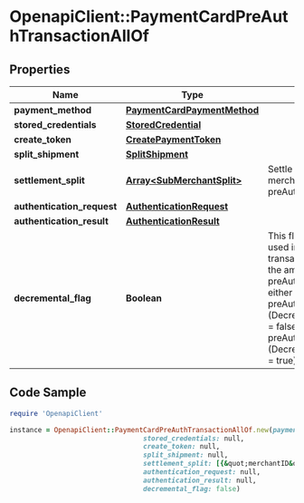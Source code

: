 # OpenapiClient::PaymentCardPreAuthTransactionAllOf

## Properties

Name | Type | Description | Notes
------------ | ------------- | ------------- | -------------
**payment_method** | [**PaymentCardPaymentMethod**](PaymentCardPaymentMethod.md) |  | 
**stored_credentials** | [**StoredCredential**](StoredCredential.md) |  | [optional] 
**create_token** | [**CreatePaymentToken**](CreatePaymentToken.md) |  | [optional] 
**split_shipment** | [**SplitShipment**](SplitShipment.md) |  | [optional] 
**settlement_split** | [**Array&lt;SubMerchantSplit&gt;**](SubMerchantSplit.md) | Settle with multiple sub-merchants, sale and preAuth only. | [optional] 
**authentication_request** | [**AuthenticationRequest**](AuthenticationRequest.md) |  | [optional] 
**authentication_result** | [**AuthenticationResult**](AuthenticationResult.md) |  | [optional] 
**decremental_flag** | **Boolean** | This flag can only be used in a preAuth transaction that updates the amount of a previous preAuth transaction to either increase the preAuth amount (DecrementalPreAuthFlag &#x3D; false) or decrease the preAuth amount (DecrementalPreAuthFlag &#x3D; true). | [optional] [default to false]

## Code Sample

```ruby
require 'OpenapiClient'

instance = OpenapiClient::PaymentCardPreAuthTransactionAllOf.new(payment_method: null,
                                 stored_credentials: null,
                                 create_token: null,
                                 split_shipment: null,
                                 settlement_split: [{&quot;merchantID&quot;:&quot;100000001&quot;,&quot;amount&quot;:25.06},{&quot;merchantID&quot;:&quot;100000002&quot;,&quot;amount&quot;:15.07}],
                                 authentication_request: null,
                                 authentication_result: null,
                                 decremental_flag: false)
```


